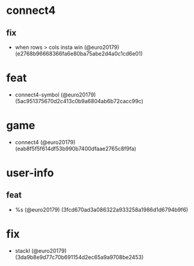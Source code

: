 # connect4

## fix

* when rows > cols insta win (@euro20179) (e2768b96668366fa6e80ba75abe2d4a0c1cd6e01)


# feat

* connect4-symbol (@euro20179) (5ac951375670d2c413c0b9a6804ab6b72cacc99c)


# game

* connect4 (@euro20179) (eab8f5f5f614df53b990b7400dfaae2765c8f9fa)


# user-info

## feat

* %s (@euro20179) (3fcd670ad3a086322a933258a1986d1d6794b9f6)


# fix

* stackl (@euro20179) (3da9b8e9d77c70b691154d2ec65a9a9708be2453)


